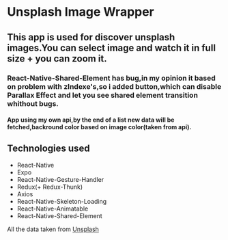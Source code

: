 # Unsplash Image Wrapper

## This app is used for discover unsplash images.You can select image and watch it in full size + you can zoom it.
### React-Native-Shared-Element has bug,in my opinion it based on problem with zIndexe's,so i added button,which can disable Parallax Effect and let you see shared element transition whithout bugs.
#### App using my own api,by the end of a list new data will be fetched,backround color based on image color(taken from api).

## Technologies used
* React-Native
* Expo
* React-Native-Gesture-Handler
* Redux(+ Redux-Thunk)
* Axios
* React-Native-Skeleton-Loading
* React-Native-Animatable
* React-Native-Shared-Element

All the data taken from [Unsplash](https://unsplash.com/)
